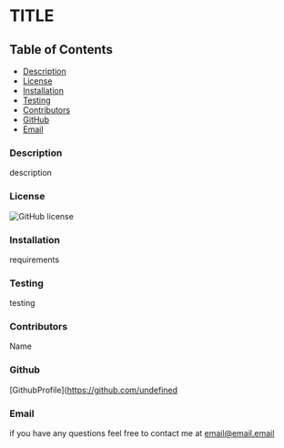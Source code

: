 
# TITLE

## Table of Contents
* [Description](#description)
* [License](#license)
* [Installation](#installation)
* [Testing](#testing)
* [Contributors](#contributors)
* [GitHub](#GitHub)
* [Email](#email)

### Description
description

### License
![GitHub license](https://img.shields.io/badge/license-MIT-blue.svg)

### Installation
requirements

### Testing
testing

### Contributors
Name

### Github
[GithubProfile](https://github.com/undefined

### Email 
if you have any questions feel free to contact me at
email@email.email
    
